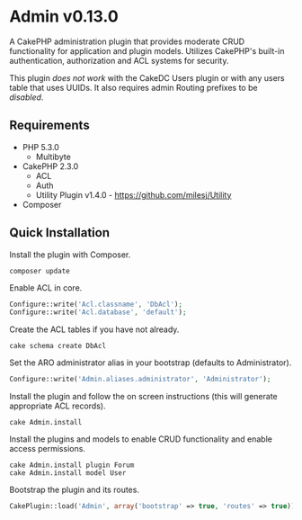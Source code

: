 # Admin v0.13.0 #

A CakePHP administration plugin that provides moderate CRUD functionality for application and plugin models.
Utilizes CakePHP's built-in authentication, authorization and ACL systems for security.

This plugin *does not work* with the CakeDC Users plugin or with any users table that uses UUIDs.
It also requires admin Routing prefixes to be *disabled*.

## Requirements ##

* PHP 5.3.0
	* Multibyte
* CakePHP 2.3.0
	* ACL
	* Auth
	* Utility Plugin v1.4.0 - https://github.com/milesj/Utility
* Composer

## Quick Installation ##

Install the plugin with Composer.

```
composer update
```

Enable ACL in core.

```php
Configure::write('Acl.classname', 'DbAcl');
Configure::write('Acl.database', 'default');
```

Create the ACL tables if you have not already.

```
cake schema create DbAcl
```

Set the ARO administrator alias in your bootstrap (defaults to Administrator).

```php
Configure::write('Admin.aliases.administrator', 'Administrator');
```

Install the plugin and follow the on screen instructions (this will generate appropriate ACL records).

```
cake Admin.install
```

Install the plugins and models to enable CRUD functionality and enable access permissions.

```
cake Admin.install plugin Forum
cake Admin.install model User
```

Bootstrap the plugin and its routes.

```php
CakePlugin::load('Admin', array('bootstrap' => true, 'routes' => true));
```